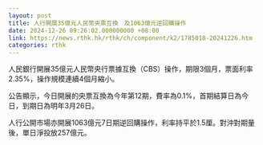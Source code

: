```yaml
---
layout: post
title: 人行開展35億元人民幣央票互換　及1063億元逆回購操作
date: 2024-12-26 09:26:02.000000000 +08:00
link: https://news.rthk.hk/rthk/ch/component/k2/1785018-20241226.htm
categories: rthk
---
```


人民銀行開展35億元人民幣央行票據互換（CBS）操作，期限3個月，票面利率2.35%，操作規模連續4個月縮小。

公告顯示，今日開展的央票互換為今年第12期，費率為0.1%，首期結算日為今日，到期日為明年3月26日。

人行公開市場亦開展1063億元7日期逆回購操作，利率持平於1.5厘。對沖對期量後，單日淨投放257億元。

